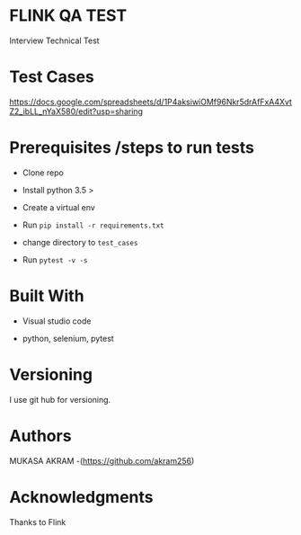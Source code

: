 # FLINK QA TEST

Interview Technical Test

# Test Cases

https://docs.google.com/spreadsheets/d/1P4aksiwiOMf96Nkr5drAfFxA4XvtZ2_ibLL_nYaX580/edit?usp=sharing




# Prerequisites /steps to run tests

* Clone repo

* Install python 3.5 >

* Create a virtual env

* Run `pip install -r requirements.txt`

* change directory to `test_cases`

* Run `pytest -v -s`



# Built With

* Visual studio code

* python, selenium, pytest

# Versioning

I use git hub for versioning.


# Authors


MUKASA AKRAM -(https://github.com/akram256)


# Acknowledgments

Thanks to Flink
